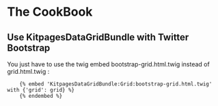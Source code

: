 The CookBook
============

## Use KitpagesDataGridBundle with Twitter Bootstrap

You just have to use the twig embed bootstrap-grid.html.twig instead of grid.html.twig :

```twig
    {% embed 'KitpagesDataGridBundle:Grid:bootstrap-grid.html.twig' with {'grid': grid} %}
    {% endembed %}
```

